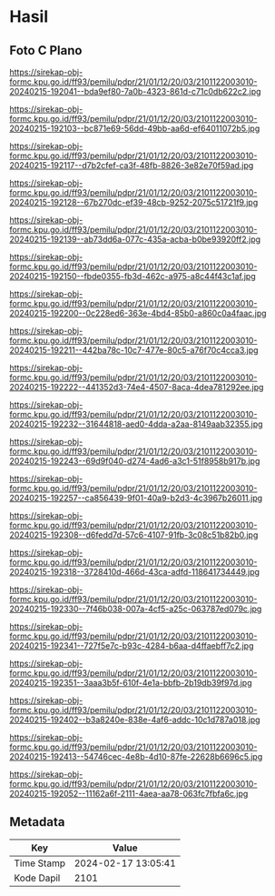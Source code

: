 # Hasil

## Foto C Plano

https://sirekap-obj-formc.kpu.go.id/ff93/pemilu/pdpr/21/01/12/20/03/2101122003010-20240215-192041--bda9ef80-7a0b-4323-861d-c71c0db622c2.jpg

https://sirekap-obj-formc.kpu.go.id/ff93/pemilu/pdpr/21/01/12/20/03/2101122003010-20240215-192103--bc871e69-56dd-49bb-aa6d-ef64011072b5.jpg

https://sirekap-obj-formc.kpu.go.id/ff93/pemilu/pdpr/21/01/12/20/03/2101122003010-20240215-192117--d7b2cfef-ca3f-48fb-8826-3e82e70f59ad.jpg

https://sirekap-obj-formc.kpu.go.id/ff93/pemilu/pdpr/21/01/12/20/03/2101122003010-20240215-192128--67b270dc-ef39-48cb-9252-2075c51721f9.jpg

https://sirekap-obj-formc.kpu.go.id/ff93/pemilu/pdpr/21/01/12/20/03/2101122003010-20240215-192139--ab73dd6a-077c-435a-acba-b0be93920ff2.jpg

https://sirekap-obj-formc.kpu.go.id/ff93/pemilu/pdpr/21/01/12/20/03/2101122003010-20240215-192150--fbde0355-fb3d-462c-a975-a8c44f43c1af.jpg

https://sirekap-obj-formc.kpu.go.id/ff93/pemilu/pdpr/21/01/12/20/03/2101122003010-20240215-192200--0c228ed6-363e-4bd4-85b0-a860c0a4faac.jpg

https://sirekap-obj-formc.kpu.go.id/ff93/pemilu/pdpr/21/01/12/20/03/2101122003010-20240215-192211--442ba78c-10c7-477e-80c5-a76f70c4cca3.jpg

https://sirekap-obj-formc.kpu.go.id/ff93/pemilu/pdpr/21/01/12/20/03/2101122003010-20240215-192222--441352d3-74e4-4507-8aca-4dea781292ee.jpg

https://sirekap-obj-formc.kpu.go.id/ff93/pemilu/pdpr/21/01/12/20/03/2101122003010-20240215-192232--31644818-aed0-4dda-a2aa-8149aab32355.jpg

https://sirekap-obj-formc.kpu.go.id/ff93/pemilu/pdpr/21/01/12/20/03/2101122003010-20240215-192243--69d9f040-d274-4ad6-a3c1-51f8958b917b.jpg

https://sirekap-obj-formc.kpu.go.id/ff93/pemilu/pdpr/21/01/12/20/03/2101122003010-20240215-192257--ca856439-9f01-40a9-b2d3-4c3967b26011.jpg

https://sirekap-obj-formc.kpu.go.id/ff93/pemilu/pdpr/21/01/12/20/03/2101122003010-20240215-192308--d6fedd7d-57c6-4107-91fb-3c08c51b82b0.jpg

https://sirekap-obj-formc.kpu.go.id/ff93/pemilu/pdpr/21/01/12/20/03/2101122003010-20240215-192318--3728410d-466d-43ca-adfd-118641734449.jpg

https://sirekap-obj-formc.kpu.go.id/ff93/pemilu/pdpr/21/01/12/20/03/2101122003010-20240215-192330--7f46b038-007a-4cf5-a25c-063787ed079c.jpg

https://sirekap-obj-formc.kpu.go.id/ff93/pemilu/pdpr/21/01/12/20/03/2101122003010-20240215-192341--727f5e7c-b93c-4284-b6aa-d4ffaebff7c2.jpg

https://sirekap-obj-formc.kpu.go.id/ff93/pemilu/pdpr/21/01/12/20/03/2101122003010-20240215-192351--3aaa3b5f-610f-4e1a-bbfb-2b19db39f97d.jpg

https://sirekap-obj-formc.kpu.go.id/ff93/pemilu/pdpr/21/01/12/20/03/2101122003010-20240215-192402--b3a8240e-838e-4af6-addc-10c1d787a018.jpg

https://sirekap-obj-formc.kpu.go.id/ff93/pemilu/pdpr/21/01/12/20/03/2101122003010-20240215-192413--54746cec-4e8b-4d10-87fe-22628b6696c5.jpg

https://sirekap-obj-formc.kpu.go.id/ff93/pemilu/pdpr/21/01/12/20/03/2101122003010-20240215-192052--11162a6f-2111-4aea-aa78-063fc7fbfa6c.jpg


## Metadata

| Key        | Value               |
| ---------- | ------------------- |
| Time Stamp | 2024-02-17 13:05:41 |
| Kode Dapil | 2101                |



